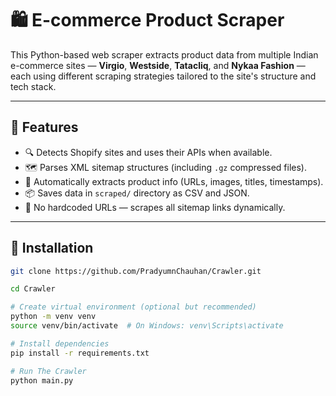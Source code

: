 # 🛍️ E-commerce Product Scraper

This Python-based web scraper extracts product data from multiple Indian e-commerce sites — **Virgio**, **Westside**, **Tatacliq**, and **Nykaa Fashion** — each using different scraping strategies tailored to the site's structure and tech stack.

---

## 🚀 Features

- 🔍 Detects Shopify sites and uses their APIs when available.
- 🗺️ Parses XML sitemap structures (including `.gz` compressed files).
- 🧠 Automatically extracts product info (URLs, images, titles, timestamps).
- 📦 Saves data in `scraped/` directory as CSV and JSON.
- 🔄 No hardcoded URLs — scrapes all sitemap links dynamically.

---

## 🧪 Installation

```bash
git clone https://github.com/PradyumnChauhan/Crawler.git

cd Crawler

# Create virtual environment (optional but recommended)
python -m venv venv
source venv/bin/activate  # On Windows: venv\Scripts\activate

# Install dependencies
pip install -r requirements.txt

# Run The Crawler
python main.py


